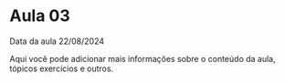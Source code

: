 # Aula 03

Data da aula 22/08/2024

Aqui você pode adicionar mais informações sobre o conteúdo da aula, tópicos exercícios e outros.
